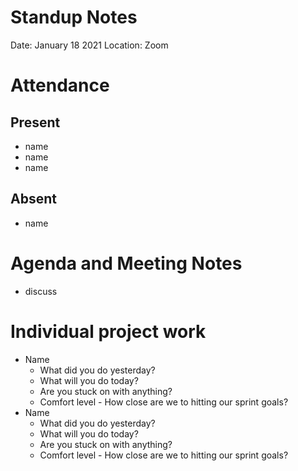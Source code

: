 # Standup Notes
Date: January 18 2021
Location: Zoom
# Attendance
## Present
- name
- name
- name
## Absent
- name
# Agenda and Meeting Notes
- discuss
# Individual project work
- Name
  - What did you do yesterday?
  - What will you do today?
  - Are you stuck on with anything?
  - Comfort level - How close are we to hitting our sprint goals?
- Name
  - What did you do yesterday?
  - What will you do today?
  - Are you stuck on with anything?
  - Comfort level - How close are we to hitting our sprint goals?



